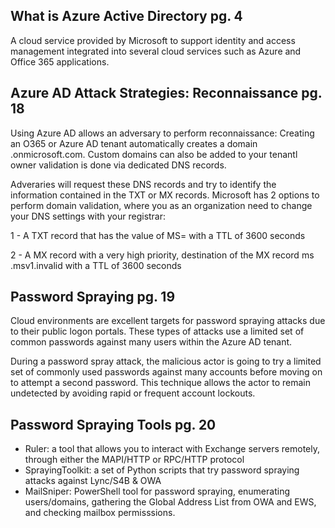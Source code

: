 ## What is Azure Active Directory pg. 4

A cloud service provided by Microsoft to support identity and access management integrated into several cloud services such as Azure and Office 365 applications.

## Azure AD Attack Strategies: Reconnaissance pg. 18

Using Azure AD allows an adversary to perform reconnaissance: Creating an O365 or Azure AD tenant automatically creates a domain <tenant name>.onmicrosoft.com.
Custom domains can also be added to your tenantl owner validation is done via dedicated DNS records.
  
Adveraries will request these DNS records and try to identify the information contained in the TXT or MX records. Microsoft has 2 options to perform domain validation,
where you as an organization need to change your DNS settings with your registrar:

1 - A TXT record that has the value of MS=<random number> with a TTL of 3600 seconds
  
2 - A MX record with a very high priority, destination of the MX record ms <random number>.msv1.invalid with a TTL of 3600 seconds


## Password Spraying pg. 19

Cloud environments are excellent targets for password spraying attacks due to their public logon portals. These types of attacks use a limited set of common 
passwords against many users within the Azure AD tenant. 

During a password spray attack, the malicious actor is going to try a limited set of commonly used passwords against many accounts before moving on to attempt 
a second password. This technique allows the actor to remain undetected by avoiding rapid or frequent account lockouts.

## Password Spraying Tools pg. 20
- Ruler: a tool that allows you to interact with Exchange servers remotely, through either the MAPI/HTTP or RPC/HTTP protocol
- SprayingToolkit: a set of Python scripts that try password spraying attacks against Lync/S4B & OWA
- MailSniper: PowerShell tool for password spraying, enumerating users/domains, gathering the Global Address List from OWA and EWS, and checking mailbox permisssions.

